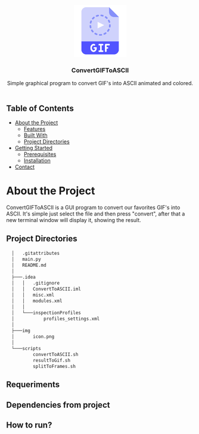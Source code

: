 <p align="center">
  <a href="https://game-app-store.herokuapp.com/">
    <img src="https://github.com/jordirocha/ConvertGIFToASCII/blob/main/img/icon.png" alt="Logo" width="140" height="140">
  </a>

  <h3 align="center">ConvertGIFToASCII</h3>

  <p align="center">
    Simple graphical program to convert GIF's into ASCII animated and colored.
    <br />
    <br />
  </p>
</p>

## Table of Contents

* [About the Project](#about-the-project)
  * [Features](#features)
  * [Built With](#built-with)
  * [Project Directories](#project-directories)
* [Getting Started](#getting-started)
  * [Prerequisites](#prerequisites)
  * [Installation](#installation)
* [Contact](#contact)


# About the Project
ConvertGIFToASCII is a GUI program to convert our favorites GIF's into ASCII. 
It's simple just select the file and then press "convert", after that a new terminal window will display it, showing the result.
## Project Directories
      │   .gitattributes
      │   main.py
      │   README.md
      │
      ├───.idea
      │   │   .gitignore
      │   │   ConvertToASCII.iml
      │   │   misc.xml
      │   │   modules.xml
      │   │
      │   └───inspectionProfiles
      │           profiles_settings.xml
      │
      ├───img
      │       icon.png
      │
      └───scripts
              convertToASCII.sh
              resultToGif.sh
              splitToFrames.sh
## Requeriments

## Dependencies from project

## How to run?
 

